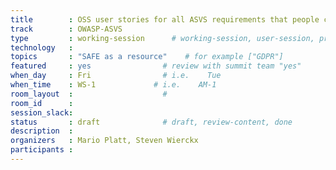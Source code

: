 ```yaml
---
title        : OSS user stories for all ASVS requirements that people can download and use
track        : OWASP-ASVS
type         : working-session      # working-session, user-session, product-session
technology   :
topics       : "SAFE as a resource"    # for example ["GDPR"]
featured     : yes                # review with summit team "yes"
when_day     : Fri                # i.e.    Tue
when_time    : WS-1             # i.e.    AM-1
room_layout  :                    #
room_id      :
session_slack: 
status       : draft              # draft, review-content, done
description  :
organizers   : Mario Platt, Steven Wierckx
participants :
---
```



<!--(add intro)

## WHY

(...)

## What

(...)

## Outcomes

(...)

## References

(...)


## Previous-->

